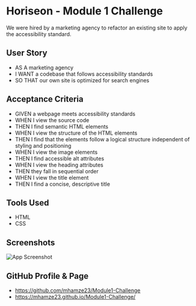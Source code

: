 
# Horiseon - Module 1 Challenge

We were hired by a marketing agency to refactor an existing site to apply the accessibility standard.

## User Story
* AS A marketing agency
* I WANT a codebase that follows accessibility standards
* SO THAT our own site is optimized for search engines

## Acceptance Criteria 
* GIVEN a webpage meets accessibility standards
* WHEN I view the source code
* THEN I find semantic HTML elements
* WHEN I view the structure of the HTML elements
* THEN I find that the elements follow a logical structure independent of styling and positioning
* WHEN I view the image elements
* THEN I find accessible alt attributes
* WHEN I view the heading attributes
* THEN they fall in sequential order
* WHEN I view the title element
* THEN I find a concise, descriptive title

## Tools Used
* HTML
* CSS

## Screenshots

![App Screenshot](https://mhamze23.github.io/Module1-Challenge/)

## GitHub Profile & Page
* https://github.com/mhamze23/Module1-Challenge
* https://mhamze23.github.io/Module1-Challenge/